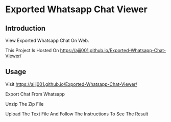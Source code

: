 # Exported Whatsapp Chat Viewer

## Introduction

View Exported Whatsapp Chat On Web. 

This Project Is Hosted On https://ajjj001.github.io/Exported-Whatsapp-Chat-Viewer/


## Usage

Visit https://ajjj001.github.io/Exported-Whatsapp-Chat-Viewer/

Export Chat From Whatsapp

Unzip The Zip File

Upload The Text File And Follow The Instructions To See The Result
